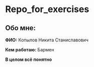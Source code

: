 # Repo_for_exercises


## Обо мне:  

**ФИО:** Копылов Никита Станиславович  

**Кем работаю:** Бармен  

**В целом всё понятно**


